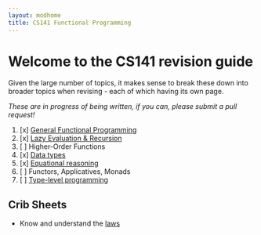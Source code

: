```yaml
---
layout: modhome
title: CS141 Functional Programming
---
```


# Welcome to the CS141 revision guide

Given the large number of topics, it makes sense to break these down into broader topics when revising - each of which having its own page.

*These are in progress of being written, if you can, please submit a pull request!*

1. [x] [General Functional Programming](part1)
2. [x] [Lazy Evaluation & Recursion](part2)
3. [ ] Higher-Order Functions
4. [x] [Data types](datatypes)
5. [x] [Equational reasoning](equationalReasoning)
6. [ ] Functors, Applicatives, Monads
7. [ ] [Type-level programming](typeLevelProgramming)

## Crib Sheets

- Know and understand the [laws](laws)
